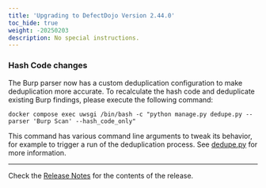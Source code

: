 ```yaml
---
title: 'Upgrading to DefectDojo Version 2.44.0'
toc_hide: true
weight: -20250203
description: No special instructions.
---
```


### Hash Code changes

The Burp parser now has a custom deduplication configuration to make deduplication more accurate. To recalculate the hash code and deduplicate existing Burp findings, please execute the following command:

    docker compose exec uwsgi /bin/bash -c "python manage.py dedupe.py --parser 'Burp Scan' --hash_code_only"

This command has various command line arguments to tweak its behavior, for example to trigger a run of the deduplication process.
See [dedupe.py](https://github.com/DefectDojo/django-DefectDojo/blob/master/dojo/management/commands/dedupe.py) for more information.

---

Check the [Release Notes](https://github.com/DefectDojo/django-DefectDojo/releases/tag/2.44.0) for the contents of the release.
